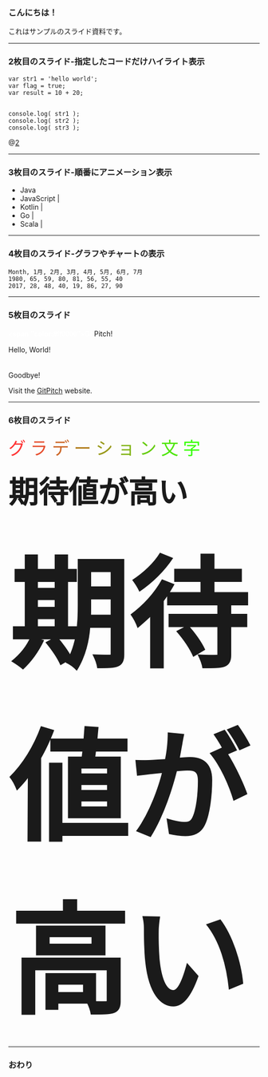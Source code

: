 ### こんにちは！


これはサンプルのスライド資料です。


---


### 2枚目のスライド-指定したコードだけハイライト表示


```
var str1 = 'hello world';
var flag = true;
var result = 10 + 20;


console.log( str1 );
console.log( str2 );
console.log( str3 );
```
@[2](flagに「true」を代入)

---


### 3枚目のスライド-順番にアニメーション表示


- Java
- JavaScript |
- Kotlin |
- Go |
- Scala |


---



### 4枚目のスライド-グラフやチャートの表示


<canvas data-chart="radar">


    Month, 1月, 2月, 3月, 4月, 5月, 6月, 7月
    1980, 65, 59, 80, 81, 56, 55, 40
    2017, 28, 48, 40, 19, 86, 27, 90


</canvas>

---



### 5枚目のスライド


<span style="font-family: Helvetica Neue; font-weight: bold; color:#ffffff"><span "color:#ff0000">Git</span>Pitch</span>!

Hello, World!
<br><br><br>
Goodbye!

Visit the <a href="https://github.com" target="_blank">GitPitch</a> website.


---



### 6枚目のスライド

<div style='font-family: "HGP創英角ﾎﾟｯﾌﾟ体"; font-size: 35px;'>
<span style='color: #ff3333'>グ</span>
<span style='color: #e64d2d'>ラ</span>
<span style='color: #cc6626'>デ</span>
<span style='color: #b38020'>ー</span>
<span style='color: #99991a'>シ</span>
<span style='color: #80b313'>ョ</span>
<span style='color: #66cc0d'>ン</span>
<span style='color: #4de606'>文</span>
<span style='color: #33ff00'>字</span>
</div>

<br>

<div style='font-family: "Meiryo UI"; font-size: 60px; font-weight:bold; '>
期待値が高い
</div>

<br>

<div style='font-family: "Meiryo UI"; font-size: 240px; font-weight:bold; style='color: #0000ff'>
期待値が高い
</div>

---
### おわり

